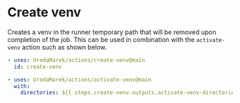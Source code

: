 # Create venv

Creates a venv in the runner temporary path that will be removed upon completion of the job.
This can be used in combination with the `activate-venv` action such as shown below.

```yaml
- uses: UrodaMarek/actions/create-venv@main
  id: create-venv

- uses: UrodaMarek/actions/activate-venv@main
  with:
    directories: ${{ steps.create-venv.outputs.activate-venv-directories }}
```
